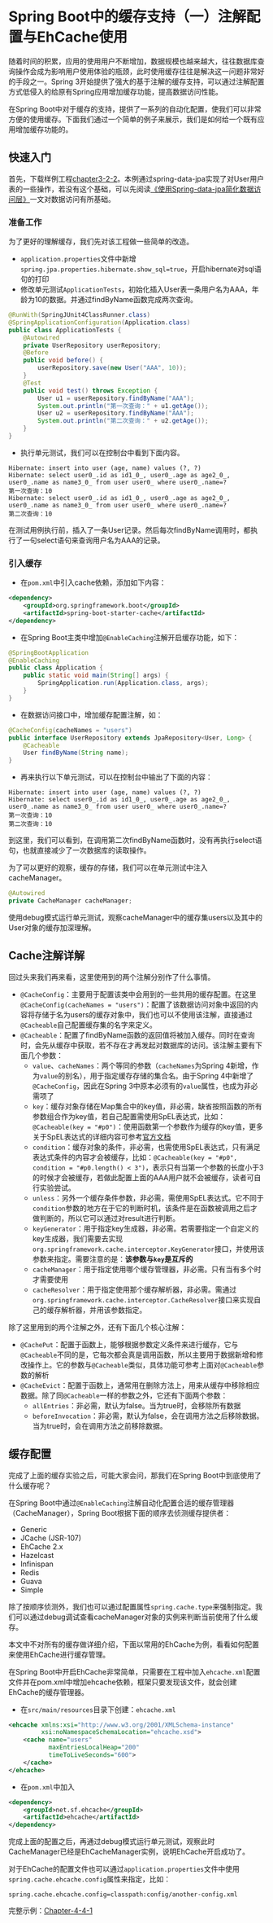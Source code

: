 # Spring Boot中的缓存支持（一）注解配置与EhCache使用

随着时间的积累，应用的使用用户不断增加，数据规模也越来越大，往往数据库查询操作会成为影响用户使用体验的瓶颈，此时使用缓存往往是解决这一问题非常好的手段之一。Spring 3开始提供了强大的基于注解的缓存支持，可以通过注解配置方式低侵入的给原有Spring应用增加缓存功能，提高数据访问性能。

在Spring Boot中对于缓存的支持，提供了一系列的自动化配置，使我们可以非常方便的使用缓存。下面我们通过一个简单的例子来展示，我们是如何给一个既有应用增加缓存功能的。

## 快速入门

首先，下载样例工程[chapter3-2-2](./demos/Chapter3-2-2)。本例通过spring-data-jpa实现了对User用户表的一些操作，若没有这个基础，可以先阅读[《使用Spring-data-jpa简化数据访问层》](./Chapter%207%20-%20Spring%20Boot%E4%B8%AD%E4%BD%BF%E7%94%A8Spring-data-jpa%E8%AE%A9%E6%95%B0%E6%8D%AE%E8%AE%BF%E9%97%AE%E6%9B%B4%E7%AE%80%E5%8D%95%E3%80%81%E6%9B%B4%E4%BC%98%E9%9B%85.md)一文对数据访问有所基础。

### 准备工作

为了更好的理解缓存，我们先对该工程做一些简单的改造。

* ```application.properties```文件中新增```spring.jpa.properties.hibernate.show_sql=true```，开启hibernate对sql语句的打印
* 修改单元测试```ApplicationTests```，初始化插入User表一条用户名为AAA，年龄为10的数据。并通过findByName函数完成两次查询。

```java
@RunWith(SpringJUnit4ClassRunner.class)
@SpringApplicationConfiguration(Application.class)
public class ApplicationTests {
	@Autowired
	private UserRepository userRepository;
	@Before
	public void before() {
		userRepository.save(new User("AAA", 10));
	}
	@Test
	public void test() throws Exception {
		User u1 = userRepository.findByName("AAA");
		System.out.println("第一次查询：" + u1.getAge());
		User u2 = userRepository.findByName("AAA");
		System.out.println("第二次查询：" + u2.getAge());
	}
}
```

* 执行单元测试，我们可以在控制台中看到下面内容。

```log
Hibernate: insert into user (age, name) values (?, ?)
Hibernate: select user0_.id as id1_0_, user0_.age as age2_0_, user0_.name as name3_0_ from user user0_ where user0_.name=?
第一次查询：10
Hibernate: select user0_.id as id1_0_, user0_.age as age2_0_, user0_.name as name3_0_ from user user0_ where user0_.name=?
第二次查询：10
```

在测试用例执行前，插入了一条User记录。然后每次findByName调用时，都执行了一句select语句来查询用户名为AAA的记录。

### 引入缓存

* 在```pom.xml```中引入cache依赖，添加如下内容：

```xml
<dependency>
    <groupId>org.springframework.boot</groupId>
    <artifactId>spring-boot-starter-cache</artifactId>
</dependency>
```

* 在Spring Boot主类中增加```@EnableCaching```注解开启缓存功能，如下：

```java
@SpringBootApplication
@EnableCaching
public class Application {
	public static void main(String[] args) {
		SpringApplication.run(Application.class, args);
	}
}
```

* 在数据访问接口中，增加缓存配置注解，如：

```java
@CacheConfig(cacheNames = "users")
public interface UserRepository extends JpaRepository<User, Long> {
    @Cacheable
    User findByName(String name);
}
```

* 再来执行以下单元测试，可以在控制台中输出了下面的内容：

```log
Hibernate: insert into user (age, name) values (?, ?)
Hibernate: select user0_.id as id1_0_, user0_.age as age2_0_, user0_.name as name3_0_ from user user0_ where user0_.name=?
第一次查询：10
第二次查询：10
```

到这里，我们可以看到，在调用第二次findByName函数时，没有再执行select语句，也就直接减少了一次数据库的读取操作。

为了可以更好的观察，缓存的存储，我们可以在单元测试中注入cacheManager。

```java
@Autowired
private CacheManager cacheManager;

```

使用debug模式运行单元测试，观察cacheManager中的缓存集users以及其中的User对象的缓存加深理解。

## Cache注解详解

回过头来我们再来看，这里使用到的两个注解分别作了什么事情。

- ```@CacheConfig```：主要用于配置该类中会用到的一些共用的缓存配置。在这里```@CacheConfig(cacheNames = "users")```：配置了该数据访问对象中返回的内容将存储于名为users的缓存对象中，我们也可以不使用该注解，直接通过```@Cacheable```自己配置缓存集的名字来定义。
- ```@Cacheable```：配置了findByName函数的返回值将被加入缓存。同时在查询时，会先从缓存中获取，若不存在才再发起对数据库的访问。该注解主要有下面几个参数：
  - ```value```、```cacheNames```：两个等同的参数（```cacheNames```为Spring 4新增，作为```value```的别名），用于指定缓存存储的集合名。由于Spring 4中新增了```@CacheConfig```，因此在Spring 3中原本必须有的```value```属性，也成为非必需项了
  - ```key```：缓存对象存储在Map集合中的key值，非必需，缺省按照函数的所有参数组合作为key值，若自己配置需使用SpEL表达式，比如：```@Cacheable(key = "#p0")```：使用函数第一个参数作为缓存的key值，更多关于SpEL表达式的详细内容可参考[官方文档](http://docs.spring.io/spring/docs/current/spring-framework-reference/html/cache.html#cache-spel-context)
  - ```condition```：缓存对象的条件，非必需，也需使用SpEL表达式，只有满足表达式条件的内容才会被缓存，比如：```@Cacheable(key = "#p0", condition = "#p0.length() < 3")```，表示只有当第一个参数的长度小于3的时候才会被缓存，若做此配置上面的AAA用户就不会被缓存，读者可自行实验尝试。
  - ```unless```：另外一个缓存条件参数，非必需，需使用SpEL表达式。它不同于```condition```参数的地方在于它的判断时机，该条件是在函数被调用之后才做判断的，所以它可以通过对result进行判断。
  - ```keyGenerator```：用于指定key生成器，非必需。若需要指定一个自定义的key生成器，我们需要去实现```org.springframework.cache.interceptor.KeyGenerator```接口，并使用该参数来指定。需要注意的是：**该参数与```key```是互斥的**
  - ```cacheManager```：用于指定使用哪个缓存管理器，非必需。只有当有多个时才需要使用
  - ```cacheResolver```：用于指定使用那个缓存解析器，非必需。需通过```org.springframework.cache.interceptor.CacheResolver```接口来实现自己的缓存解析器，并用该参数指定。
  
除了这里用到的两个注解之外，还有下面几个核心注解：
 
- ```@CachePut```：配置于函数上，能够根据参数定义条件来进行缓存，它与```@Cacheable```不同的是，它每次都会真是调用函数，所以主要用于数据新增和修改操作上。它的参数与```@Cacheable```类似，具体功能可参考上面对```@Cacheable```参数的解析
- ```@CacheEvict```：配置于函数上，通常用在删除方法上，用来从缓存中移除相应数据。除了同```@Cacheable```一样的参数之外，它还有下面两个参数：
  - ```allEntries```：非必需，默认为false。当为true时，会移除所有数据
  - ```beforeInvocation```：非必需，默认为false，会在调用方法之后移除数据。当为true时，会在调用方法之前移除数据。
  
## 缓存配置

完成了上面的缓存实验之后，可能大家会问，那我们在Spring Boot中到底使用了什么缓存呢？

在Spring Boot中通过```@EnableCaching```注解自动化配置合适的缓存管理器（CacheManager），Spring Boot根据下面的顺序去侦测缓存提供者：

- Generic
- JCache (JSR-107)
- EhCache 2.x
- Hazelcast
- Infinispan
- Redis
- Guava
- Simple

除了按顺序侦测外，我们也可以通过配置属性```spring.cache.type```来强制指定。我们可以通过debug调试查看cacheManager对象的实例来判断当前使用了什么缓存。

本文中不对所有的缓存做详细介绍，下面以常用的EhCache为例，看看如何配置来使用EhCache进行缓存管理。

在Spring Boot中开启EhCache非常简单，只需要在工程中加入```ehcache.xml```配置文件并在pom.xml中增加ehcache依赖，框架只要发现该文件，就会创建EhCache的缓存管理器。

- 在```src/main/resources```目录下创建：```ehcache.xml```

```xml
<ehcache xmlns:xsi="http://www.w3.org/2001/XMLSchema-instance"
         xsi:noNamespaceSchemaLocation="ehcache.xsd">
    <cache name="users"
           maxEntriesLocalHeap="200"
           timeToLiveSeconds="600">
    </cache>
</ehcache>
```

- 在```pom.xml```中加入

```xml
<dependency>
    <groupId>net.sf.ehcache</groupId>
    <artifactId>ehcache</artifactId>
</dependency>
```

完成上面的配置之后，再通过debug模式运行单元测试，观察此时CacheManager已经是EhCacheManager实例，说明EhCache开启成功了。

对于EhCache的配置文件也可以通过```application.properties```文件中使用```spring.cache.ehcache.config```属性来指定，比如：

```properties
spring.cache.ehcache.config=classpath:config/another-config.xml

```

完整示例：[Chapter-4-4-1](./demos/Chpater-4-4-1)
